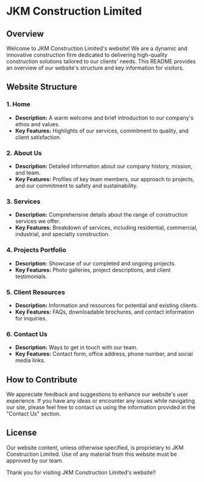 # JKM Construction Limited

## Overview

Welcome to JKM Construction Limited's website! We are a dynamic and innovative construction firm dedicated to delivering high-quality construction solutions tailored to our clients' needs. This README provides an overview of our website's structure and key information for visitors.

## Website Structure

### 1. Home
- **Description:** A warm welcome and brief introduction to our company's ethos and values.
- **Key Features:** Highlights of our services, commitment to quality, and client satisfaction.

### 2. About Us
- **Description:** Detailed information about our company history, mission, and team.
- **Key Features:** Profiles of key team members, our approach to projects, and our commitment to safety and sustainability.

### 3. Services
- **Description:** Comprehensive details about the range of construction services we offer.
- **Key Features:** Breakdown of services, including residential, commercial, industrial, and specialty construction.

### 4. Projects Portfolio
- **Description:** Showcase of our completed and ongoing projects.
- **Key Features:** Photo galleries, project descriptions, and client testimonials.

### 5. Client Resources
- **Description:** Information and resources for potential and existing clients.
- **Key Features:** FAQs, downloadable brochures, and contact information for inquiries.

### 6. Contact Us
- **Description:** Ways to get in touch with our team.
- **Key Features:** Contact form, office address, phone number, and social media links.

## How to Contribute

We appreciate feedback and suggestions to enhance our website's user experience. If you have any ideas or encounter any issues while navigating our site, please feel free to contact us using the information provided in the "Contact Us" section.

## License

Our website content, unless otherwise specified, is proprietary to JKM Construction Limited. Use of any material from this website must be approved by our team.

Thank you for visiting JKM Construction Limited's website!!
